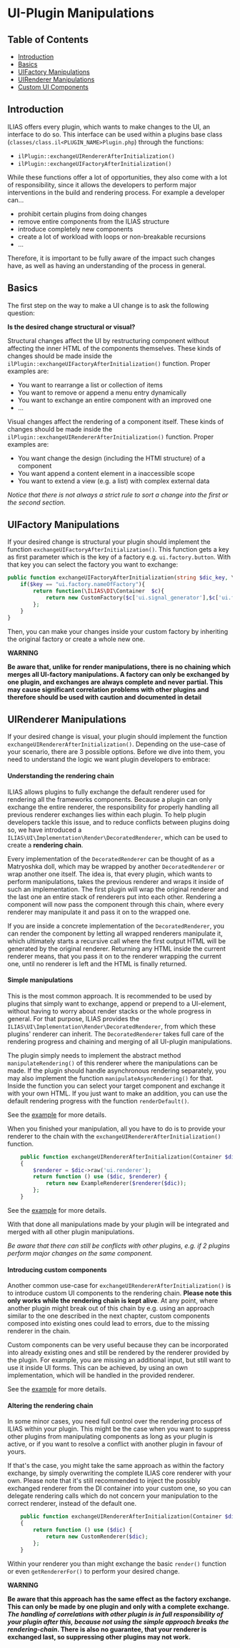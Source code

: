 # UI-Plugin Manipulations

## Table of Contents

* [Introduction](#basics)
* [Basics](#basics)
* [UIFactory Manipulations](#uifactory-manipulations)
* [UIRenderer Manipulations](#uirenderer-manipulations)
* [Custom UI Components](#custom-ui-components)

## Introduction

ILIAS offers every plugin, which wants to make changes to the UI, an interface to do so.
This interface can be used within a plugins base class (`classes/class.il<PLUGIN_NAME>Plugin.php`) through the
functions:

- `ilPlugin::exchangeUIRendererAfterInitialization()`
- `ilPlugin::exchangeUIFactoryAfterInitialization()`

While these functions offer a lot of opportunities, they also come with a lot of responsibility, since it allows the
developers to perform major interventions in the build and rendering process. For example a developer can...

- prohibit certain plugins from doing changes
- remove entire components from the ILIAS structure
- introduce completely new components
- create a lot of workload with loops or non-breakable recursions
- ...

Therefore, it is important to be fully aware of the impact such changes have, as well as having an understanding of the
process in general.

## Basics

The first step on the way to make a UI change is to ask the following question:

**Is the desired change structural or visual?**

Structural changes affect the UI by restructuring component without affecting the inner HTML of the components
themselves. These kinds of changes should be made inside the `ilPlugin::exchangeUIFactoryAfterInitialization()`
function. Proper examples are:

- You want to rearrange a list or collection of items
- You want to remove or append a menu entry dynamically
- You want to exchange an entire component with an improved one
- ...

Visual changes affect the rendering of a component itself.
These kinds of changes should be made inside the `ilPlugin::exchangeUIRendererAfterInitialization()` function. Proper
examples are:

- You want change the design (including the HTMl structure) of a component
- You want append a content element in a inaccessible scope
- You want to extend a view (e.g. a list) with complex external data

*Notice that there is not always a strict rule to sort a change into the first or the second section.*

## UIFactory Manipulations

If your desired change is structural your plugin should implement the function `exchangeUIFactoryAfterInitialization()`.
This function gets a key as first parameter which is the key of a factory e.g. `ui.factory.button`. With that key you
can select the factory you want to exchange:

```php
public function exchangeUIFactoryAfterInitialization(string $dic_key, \ILIAS\DI\Container $dic) : Closure
    if($key == "ui.factory.nameOfFactory"){
        return function(\ILIAS\DI\Container  $c){
            return new CustomFactory($c['ui.signal_generator'],$c['ui.factory.maincontrols.slate']);
        };
    }
}
```

Then, you can make your changes inside your custom factory by inheriting the original factory or create a whole new one.

**WARNING**

**Be aware that, unlike for render manipulations, there is no chaining which merges all UI-factory manipulations.
A factory can only be exchanged by one plugin, and exchanges are always complete and never partial.
This may cause significant correlation problems with other plugins and therefore should be used with caution and
documented in detail**

## UIRenderer Manipulations

If your desired change is visual, your plugin should implement the function `exchangeUIRendererAfterInitialization()`.
Depending on the use-case of your scenario, there are 3 possible options. Before we dive into them, you need to
understand the logic we want plugin developers to embrace:

#### Understanding the rendering chain

ILIAS allows plugins to fully exchange the default renderer used for rendering all the frameworks components. Because a
plugin can only exchange the entire renderer, the responsibility for properly handling all previous renderer exchanges
lies within each plugin. To help plugin developers tackle this issue, and to reduce conflicts between plugins doing so,
we have introduced a `ILIAS\UI\Implementation\Render\DecoratedRenderer`, which can be used to create a
**rendering chain**.

Every implementation of the `DecoratedRenderer` can be thought of as a Matryoshka doll, which may be wrapped by another
`DecoratedRenderer` or wrap another one itself. The idea is, that every plugin, which wants to perform manipulations,
takes the previous renderer and wraps it inside of such an implementation. The first plugin will wrap the original
renderer and the last one an entire stack of renderers put into each other. Rendering a component will now pass the
component through this chain, where every renderer may manipulate it and pass it on to the wrapped one.

If you are inside a concrete implementation of the `DecoratedRenderer`, you can render the component by letting all
wrapped renderers manipulate it, which ultimately starts a recursive call where the first output HTML will be generated
by the original renderer. Returning any HTML inside the current renderer means, that you pass it on to the renderer
wrapping the current one, until no renderer is left and the HTML is finally returned.

#### Simple manipulations

This is the most common approach. It is recommended to be used by plugins that simply want to exchange, append or
prepend to a UI-element, without having to worry about render stacks or the whole progress in general. For that purpose,
ILIAS provides the `ILIAS\UI\Implementation\Render\DecoratedRenderer`, from which these plugins' renderer can inherit.
The `DecoratedRenderer` takes full care of the rendering progress and chaining and merging of all UI-plugin
manipulations.

The plugin simply needs to implement the abstract method `manipulateRendering()` of this renderer where the
manipulations can be made. If the plugin should handle asynchronous rendering separately, you may also implement
the function `manipulateAsyncRendering()` for that. Inside the function you can select your target component and
exchange it with your own HTML. If you just want to make an addition, you can use the default rendering progress with
the function `renderDefault()`.

See the [example](code-examples/ui-exchange/00_base_classes/ExampleRenderer.php) for more details.

When you finished your manipulation, all you have to do is to provide your renderer to the chain with
the `exchangeUIRendererAfterInitialization()` function.

```php
    public function exchangeUIRendererAfterInitialization(Container $dic): Closure
    {
        $renderer = $dic->raw('ui.renderer');
        return function () use ($dic, $renderer) {
            return new ExampleRenderer($renderer($dic));
        };
    }
```

See the [example](code-examples/ui-exchange/00_base_classes/ExamplePlugin.php) for more details.

With that done all manipulations made by your plugin will be integrated and merged with all other plugin manipulations.

*Be aware that there can still be conflicts with other plugins, e.g. if 2 plugins perform major changes on the same
component.*

#### Introducing custom components

Another common use-case for `exchangeUIRendererAfterInitialization()` is to introduce custom UI components to the
rendering chain. **Please note this only works while the rendering chain is kept alive**. At any point, where another
plugin might break out of this chain by e.g. using an approach similar to the one described in the next chapter,
custom components composed into existing ones could lead to errors, due to the missing renderer in the chain.

Custom components can be very useful because they can be incorporated into already existing ones and still be rendered
by the renderer provided by the plugin. For example, you are missing an additional input, but still want to use it
inside UI forms. This can be achieved, by using an own implementation, which will be handled in the provided renderer.

See the [example](code-examples/ui-exchange/custom-components) for more details.

#### Altering the rendering chain

In some minor cases, you need full control over the rendering process of ILIAS within your plugin. This might be the
case when you want to suppress other plugins from manipulating components as long as your plugin is active, or if you
want to resolve a conflict with another plugin in favour of yours.

If that's the case, you might take the same approach as within the factory exchange, by simply overwriting the complete
ILIAS core renderer with your own. Please note that it's still recommended to inject the possibly exchanged renderer
from the DI container into your custom one, so you can delegate rendering calls which do not concern your manipulation
to the correct renderer, instead of the default one.

```php
    public function exchangeUIRendererAfterInitialization(Container $dic): Closure
    {
        return function () use ($dic) {
            return new CustomRenderer($dic);
        };
    }
```

Within your renderer you than might exchange the basic `render()` function or even `getRendererFor()` to perform your
desired change.

**WARNING**

**Be aware that this approach has the same effect as the factory exchange. This can only be made by one plugin and only
with a complete exchange. _The handling of correlations with other plugin is in full responsibility of your plugin
after this, because not using the simple approach breaks the rendering-chain_. There is also no guarantee, that your
renderer is exchanged last, so suppressing other plugins may not work.**
